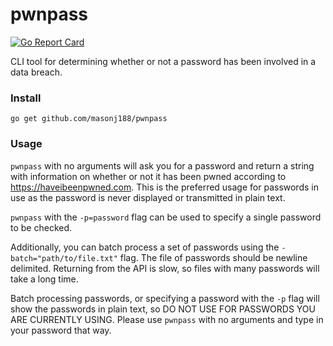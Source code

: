 # pwnpass
[![Go Report Card](https://goreportcard.com/badge/github.com/masonj188/pwnpass)](https://goreportcard.com/report/github.com/masonj188/pwnpass)

CLI tool for determining whether or not a password has been involved in a data breach.


### Install
`go get github.com/masonj188/pwnpass`

### Usage
`pwnpass` with no arguments will ask you for a password and return a string with information on whether or not it has been pwned
according to https://haveibeenpwned.com.  This is the preferred usage for passwords in use as the password is never displayed or transmitted in plain text.

`pwnpass` with the `-p=password` flag can be used to specify a single password to be checked.

Additionally, you can batch process a set of passwords using the `-batch="path/to/file.txt"` flag.  The file of passwords should be newline delimited. Returning from the API is slow, so files with many passwords will take a long time.

Batch processing passwords, or specifying a password with the `-p` flag will show the passwords in plain text, so 
DO NOT USE FOR PASSWORDS YOU ARE CURRENTLY USING.
Please use `pwnpass` with no arguments and type in your password that way.

